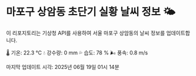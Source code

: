 
# 마포구 상암동 초단기 실황 날씨 정보 🌤️

이 리포지토리는 기상청 API를 사용하여 서울 마포구 상암동의 날씨 정보를 업데이트합니다. 

🌡️ 기온: 22.3 ℃
💧 강수량: 0 mm
💦 습도: 78 %
🌬️ 풍속: 0.8 m/s

마지막 업데이트 시각: 2025년 06월 19일 01시 14분    
